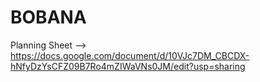 # BOBANA

Planning Sheet --> https://docs.google.com/document/d/10VJc7DM_CBCDX-hNfyDzYsCFZ09B7Ro4mZIWaVNs0JM/edit?usp=sharing
